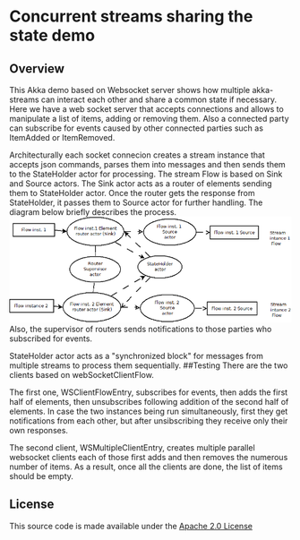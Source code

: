 # Concurrent streams sharing the state demo

## Overview
This Akka demo based on Websocket server shows how multiple akka-streams can interact 
each other and share a common state if necessary. Here we have a web socket server that accepts connections and allows to manipulate a list of items, adding or removing them. Also a connected party can subscribe for events caused by other connected parties such as ItemAdded or ItemRemoved. 

Architecturally each socket connecion creates a stream instance that accepts json commands, parses them into messages and then sends them to the StateHolder actor for processing. The stream Flow is based on Sink and Source actors. The Sink actor acts as a router of elements sending them to StateHolder actor. Once the router gets the response from StateHolder, it passes them to Source actor for further handling. The diagram below briefly describes the process.
![](doc/streams_conc.gif)
Also, the supervisor of routers sends notifications to those parties who subscribed for events.

StateHolder actor acts as a "synchronized block" for messages from multiple streams to process them sequentially.
##Testing
There are the two clients based on webSocketClientFlow. 

The first one, WSClientFlowEntry, subscribes for events, then adds the first half of elements, then unsubscribes following addition of the second half of elements. In case the two instances being run simultaneously, first they get notifications from each other, but after unsibscribing they receive only their own responses.

The second client, WSMultipleClientEntry, creates multiple parallel websocket clients each of those first adds and then removes the numerous number of items. As a result, once all the clients are done, the list of items should be empty.
## License
This source code is made available under the [Apache 2.0 License](http://www.apache.org/licenses/LICENSE-2.0)
